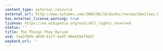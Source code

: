 ```yaml
---
content_type: external-resource
external_url: http://www.nytimes.com/2006/06/18/books/review/18wilsey.html?_r=2&oref=slogin
has_external_license_warning: true
license: https://en.wikipedia.org/wiki/All_rights_reserved
status: ''
title: The Things They Buried
uid: 7aa2296b-d830-41cf-9adf-99e418a79a57
wayback_url: ''
---
```

